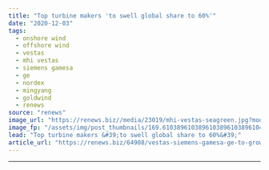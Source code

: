 ```yaml
---
title: "Top turbine makers 'to swell global share to 60%'"
date: "2020-12-03"
tags: 
  - onshore wind
  - offshore wind
  - vestas
  - mhi vestas
  - siemens gamesa
  - ge
  - nordex
  - mingyang
  - goldwind
  - renews
source: "renews"
image_url: "https://renews.biz//media/23019/mhi-vestas-seagreen.jpg?mode=crop&width=770&heightratio=0.6103896103896103896103896104&slimmage=true"
image_fp: "/assets/img/post_thumbnails/169.6103896103896103896103896104&slimmage=true"
lead: "Top turbine makers &#39;to swell global share to 60%&#39;"
article_url: "https://renews.biz/64908/vestas-siemens-gamesa-ge-to-grow-share-to-60/"
---
```


---
